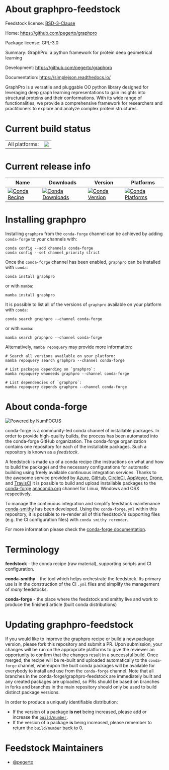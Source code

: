 About graphpro-feedstock
========================

Feedstock license: [BSD-3-Clause](https://github.com/conda-forge/graphpro-feedstock/blob/main/LICENSE.txt)

Home: https://github.com/pegerto/graphpro

Package license: GPL-3.0

Summary: GraphPro: a python framework for protein deep geometrical learning

Development: https://github.com/pegerto/graphpro

Documentation: https://simplejson.readthedocs.io/

GraphPro is a versatile and pluggable OO python library designed for leveraging deep graph learning representations to gain
insights into structural proteins and their conformations. With its wide range of functionalities,
we provide a comprehensive framework for researchers and practitioners to explore and analyze complex protein structures.


Current build status
====================


<table><tr><td>All platforms:</td>
    <td>
      <a href="https://dev.azure.com/conda-forge/feedstock-builds/_build/latest?definitionId=20375&branchName=main">
        <img src="https://dev.azure.com/conda-forge/feedstock-builds/_apis/build/status/graphpro-feedstock?branchName=main">
      </a>
    </td>
  </tr>
</table>

Current release info
====================

| Name | Downloads | Version | Platforms |
| --- | --- | --- | --- |
| [![Conda Recipe](https://img.shields.io/badge/recipe-graphpro-green.svg)](https://anaconda.org/conda-forge/graphpro) | [![Conda Downloads](https://img.shields.io/conda/dn/conda-forge/graphpro.svg)](https://anaconda.org/conda-forge/graphpro) | [![Conda Version](https://img.shields.io/conda/vn/conda-forge/graphpro.svg)](https://anaconda.org/conda-forge/graphpro) | [![Conda Platforms](https://img.shields.io/conda/pn/conda-forge/graphpro.svg)](https://anaconda.org/conda-forge/graphpro) |

Installing graphpro
===================

Installing `graphpro` from the `conda-forge` channel can be achieved by adding `conda-forge` to your channels with:

```
conda config --add channels conda-forge
conda config --set channel_priority strict
```

Once the `conda-forge` channel has been enabled, `graphpro` can be installed with `conda`:

```
conda install graphpro
```

or with `mamba`:

```
mamba install graphpro
```

It is possible to list all of the versions of `graphpro` available on your platform with `conda`:

```
conda search graphpro --channel conda-forge
```

or with `mamba`:

```
mamba search graphpro --channel conda-forge
```

Alternatively, `mamba repoquery` may provide more information:

```
# Search all versions available on your platform:
mamba repoquery search graphpro --channel conda-forge

# List packages depending on `graphpro`:
mamba repoquery whoneeds graphpro --channel conda-forge

# List dependencies of `graphpro`:
mamba repoquery depends graphpro --channel conda-forge
```


About conda-forge
=================

[![Powered by
NumFOCUS](https://img.shields.io/badge/powered%20by-NumFOCUS-orange.svg?style=flat&colorA=E1523D&colorB=007D8A)](https://numfocus.org)

conda-forge is a community-led conda channel of installable packages.
In order to provide high-quality builds, the process has been automated into the
conda-forge GitHub organization. The conda-forge organization contains one repository
for each of the installable packages. Such a repository is known as a *feedstock*.

A feedstock is made up of a conda recipe (the instructions on what and how to build
the package) and the necessary configurations for automatic building using freely
available continuous integration services. Thanks to the awesome service provided by
[Azure](https://azure.microsoft.com/en-us/services/devops/), [GitHub](https://github.com/),
[CircleCI](https://circleci.com/), [AppVeyor](https://www.appveyor.com/),
[Drone](https://cloud.drone.io/welcome), and [TravisCI](https://travis-ci.com/)
it is possible to build and upload installable packages to the
[conda-forge](https://anaconda.org/conda-forge) [anaconda.org](https://anaconda.org/)
channel for Linux, Windows and OSX respectively.

To manage the continuous integration and simplify feedstock maintenance
[conda-smithy](https://github.com/conda-forge/conda-smithy) has been developed.
Using the ``conda-forge.yml`` within this repository, it is possible to re-render all of
this feedstock's supporting files (e.g. the CI configuration files) with ``conda smithy rerender``.

For more information please check the [conda-forge documentation](https://conda-forge.org/docs/).

Terminology
===========

**feedstock** - the conda recipe (raw material), supporting scripts and CI configuration.

**conda-smithy** - the tool which helps orchestrate the feedstock.
                   Its primary use is in the construction of the CI ``.yml`` files
                   and simplify the management of *many* feedstocks.

**conda-forge** - the place where the feedstock and smithy live and work to
                  produce the finished article (built conda distributions)


Updating graphpro-feedstock
===========================

If you would like to improve the graphpro recipe or build a new
package version, please fork this repository and submit a PR. Upon submission,
your changes will be run on the appropriate platforms to give the reviewer an
opportunity to confirm that the changes result in a successful build. Once
merged, the recipe will be re-built and uploaded automatically to the
`conda-forge` channel, whereupon the built conda packages will be available for
everybody to install and use from the `conda-forge` channel.
Note that all branches in the conda-forge/graphpro-feedstock are
immediately built and any created packages are uploaded, so PRs should be based
on branches in forks and branches in the main repository should only be used to
build distinct package versions.

In order to produce a uniquely identifiable distribution:
 * If the version of a package **is not** being increased, please add or increase
   the [``build/number``](https://docs.conda.io/projects/conda-build/en/latest/resources/define-metadata.html#build-number-and-string).
 * If the version of a package **is** being increased, please remember to return
   the [``build/number``](https://docs.conda.io/projects/conda-build/en/latest/resources/define-metadata.html#build-number-and-string)
   back to 0.

Feedstock Maintainers
=====================

* [@pegerto](https://github.com/pegerto/)

